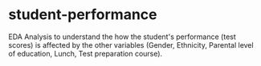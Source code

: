 # student-performance
EDA Analysis to understand the how the student's performance (test scores) is affected by the other variables (Gender, Ethnicity, Parental level of education, Lunch, Test preparation course).
